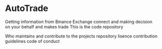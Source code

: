 # AutoTrade
Getting information from Binance Exchange connect and making  decision on your behalf and makes trade
This is the code repository 
 
Who maintains and contribute to the projects
repository lisence 
contribution guidelines 
code of conduct 
